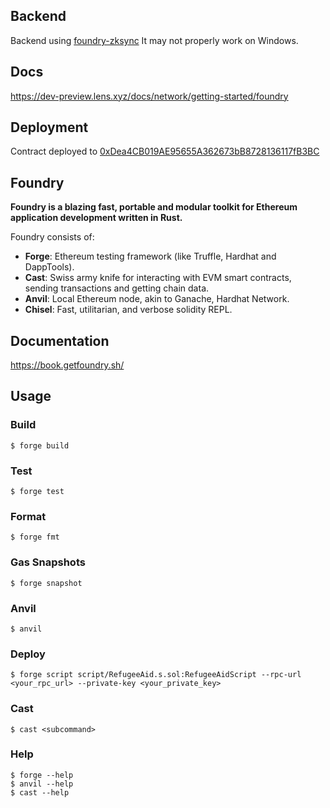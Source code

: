 ## Backend

Backend using [foundry-zksync](https://github.com/matter-labs/foundry-zksync)
It may not properly work on Windows.


## Docs

https://dev-preview.lens.xyz/docs/network/getting-started/foundry


## Deployment

Contract deployed to [0xDea4CB019AE95655A362673bB8728136117fB3BC](https://block-explorer.testnet.lens.dev/address/0xDea4CB019AE95655A362673bB8728136117fB3BC)


## Foundry

**Foundry is a blazing fast, portable and modular toolkit for Ethereum application development written in Rust.**

Foundry consists of:

-   **Forge**: Ethereum testing framework (like Truffle, Hardhat and DappTools).
-   **Cast**: Swiss army knife for interacting with EVM smart contracts, sending transactions and getting chain data.
-   **Anvil**: Local Ethereum node, akin to Ganache, Hardhat Network.
-   **Chisel**: Fast, utilitarian, and verbose solidity REPL.

## Documentation

https://book.getfoundry.sh/

## Usage

### Build

```shell
$ forge build
```

### Test

```shell
$ forge test
```

### Format

```shell
$ forge fmt
```

### Gas Snapshots

```shell
$ forge snapshot
```

### Anvil

```shell
$ anvil
```

### Deploy

```shell
$ forge script script/RefugeeAid.s.sol:RefugeeAidScript --rpc-url <your_rpc_url> --private-key <your_private_key>
```

### Cast

```shell
$ cast <subcommand>
```

### Help

```shell
$ forge --help
$ anvil --help
$ cast --help
```
